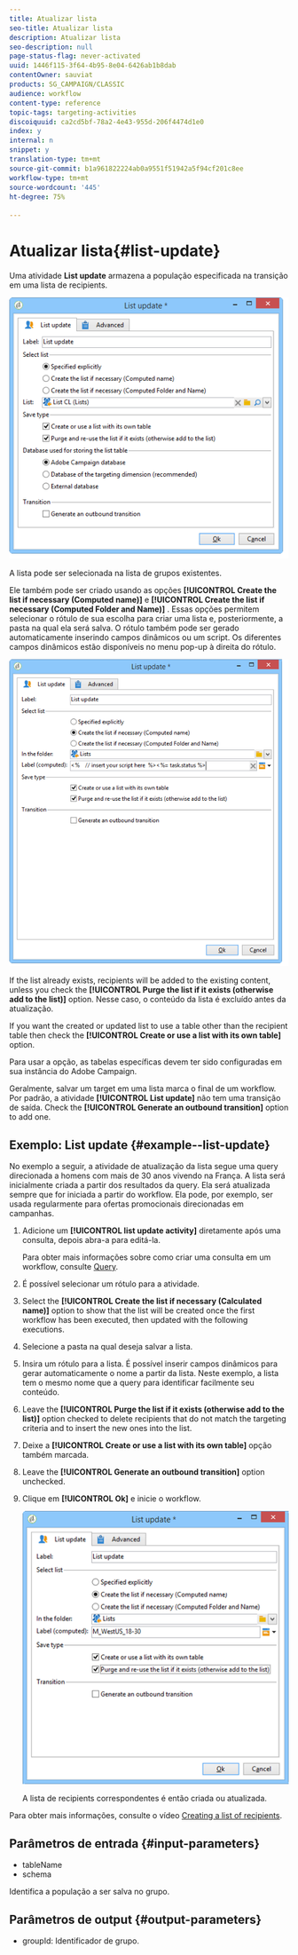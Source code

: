 ```yaml
---
title: Atualizar lista
seo-title: Atualizar lista
description: Atualizar lista
seo-description: null
page-status-flag: never-activated
uuid: 1446f115-3f64-4b95-8e04-6426ab1b8dab
contentOwner: sauviat
products: SG_CAMPAIGN/CLASSIC
audience: workflow
content-type: reference
topic-tags: targeting-activities
discoiquuid: ca2cd5bf-78a2-4e43-955d-206f4474d1e0
index: y
internal: n
snippet: y
translation-type: tm+mt
source-git-commit: b1a961822224ab0a9551f51942a5f94cf201c8ee
workflow-type: tm+mt
source-wordcount: '445'
ht-degree: 75%

---
```



# Atualizar lista{#list-update}

Uma atividade **List update** armazena a população especificada na transição em uma lista de recipients.

![](assets/s_user_segmentation_update_group.png)

A lista pode ser selecionada na lista de grupos existentes.

Ele também pode ser criado usando as opções **[!UICONTROL Create the list if necessary (Computed name)]** e **[!UICONTROL Create the list if necessary (Computed Folder and Name)]** . Essas opções permitem selecionar o rótulo de sua escolha para criar uma lista e, posteriormente, a pasta na qual ela será salva. O rótulo também pode ser gerado automaticamente inserindo campos dinâmicos ou um script. Os diferentes campos dinâmicos estão disponíveis no menu pop-up à direita do rótulo.

![](assets/s_user_segmentation_update_list_calc.png)

If the list already exists, recipients will be added to the existing content, unless you check the **[!UICONTROL Purge the list if it exists (otherwise add to the list)]** option. Nesse caso, o conteúdo da lista é excluído antes da atualização.

If you want the created or updated list to use a table other than the recipient table then check the **[!UICONTROL Create or use a list with its own table]** option.

Para usar a opção, as tabelas específicas devem ter sido configuradas em sua instância do Adobe Campaign.

Geralmente, salvar um target em uma lista marca o final de um workflow. Por padrão, a atividade **[!UICONTROL List update]** não tem uma transição de saída. Check the **[!UICONTROL Generate an outbound transition]** option to add one.

## Exemplo: List update {#example--list-update}

No exemplo a seguir, a atividade de atualização da lista segue uma query direcionada a homens com mais de 30 anos vivendo na França. A lista será inicialmente criada a partir dos resultados da query. Ela será atualizada sempre que for iniciada a partir do workflow. Ela pode, por exemplo, ser usada regularmente para ofertas promocionais direcionadas em campanhas.

1. Adicione um **[!UICONTROL list update activity]** diretamente após uma consulta, depois abra-a para editá-la.

   Para obter mais informações sobre como criar uma consulta em um workflow, consulte [Query](../../workflow/using/query.md).

1. É possível selecionar um rótulo para a atividade.
1. Select the **[!UICONTROL Create the list if necessary (Calculated name)]** option to show that the list will be created once the first workflow has been executed, then updated with the following executions.
1. Selecione a pasta na qual deseja salvar a lista.
1. Insira um rótulo para a lista. É possível inserir campos dinâmicos para gerar automaticamente o nome a partir da lista. Neste exemplo, a lista tem o mesmo nome que a query para identificar facilmente seu conteúdo.
1. Leave the **[!UICONTROL Purge the list if it exists (otherwise add to the list)]** option checked to delete recipients that do not match the targeting criteria and to insert the new ones into the list.
1. Deixe a **[!UICONTROL Create or use a list with its own table]** opção também marcada.
1. Leave the **[!UICONTROL Generate an outbound transition]** option unchecked.
1. Clique em **[!UICONTROL Ok]** e inicie o workflow.

   ![](assets/s_user_segmentation_update_list_calc_example.png)

   A lista de recipients correspondentes é então criada ou atualizada.

Para obter mais informações, consulte o vídeo [Creating a list of recipients](https://docs.campaign.adobe.com/doc/AC/en/Videos/Videos.html).

## Parâmetros de entrada {#input-parameters}

* tableName
* schema

Identifica a população a ser salva no grupo.

## Parâmetros de output {#output-parameters}

* groupId: Identificador de grupo.
